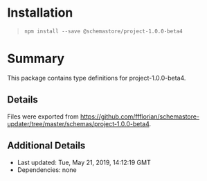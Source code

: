 # Installation
> `npm install --save @schemastore/project-1.0.0-beta4`

# Summary
This package contains type definitions for project-1.0.0-beta4.

## Details
Files were exported from https://github.com/ffflorian/schemastore-updater/tree/master/schemas/project-1.0.0-beta4.

## Additional Details
* Last updated: Tue, May 21, 2019, 14:12:19 GMT
* Dependencies: none
